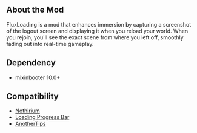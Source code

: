 ## About the Mod
FluxLoading is a mod that enhances immersion by capturing a screenshot of the logout screen and displaying it when you reload your world. When you rejoin, you'll see the exact scene from where you left off, smoothly fading out into real-time gameplay.

## Dependency
- mixinbooter 10.0+

## Compatibility
- [Nothirium](https://www.curseforge.com/minecraft/mc-mods/nothirium)
- [Loading Progress Bar](https://www.curseforge.com/minecraft/mc-mods/loading-progress-bar)
- [AnotherTips](https://www.curseforge.com/minecraft/mc-mods/anothertips)
